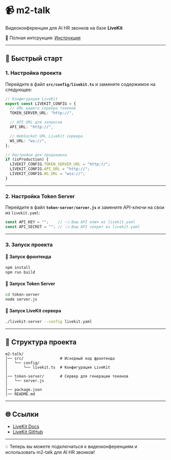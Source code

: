 # 📹 m2-talk  

Видеоконференции для AI HR звонков на базе **LiveKit**  

🔗 Полная интсрукция: [Инструкция](https://github.com/M2-SYNDICATE/back-m2-moder-panel/blob/unstable/README.md)

---

## 🚀 Быстрый старт

### 1. Настройка проекта

Перейдите в файл **`src/config/livekit.ts`** и замените содержимое на следующее:

```ts
// Конфигурация LiveKit
export const LIVEKIT_CONFIG = {
  // URL вашего сервера токенов
  TOKEN_SERVER_URL: "http://",

  // API URL для запросов
  API_URL: "http://",

  // WebSocket URL LiveKit сервера
  WS_URL: "ws://",
};

// Настройки для продакшена
if (isProduction) {
  LIVEKIT_CONFIG.TOKEN_SERVER_URL = "http://";
  LIVEKIT_CONFIG.API_URL = "http://";
  LIVEKIT_CONFIG.WS_URL = "wss://";
}
```

---

### 2. Настройка Token Server

Перейдите в файл **`token-server/server.js`** и замените API-ключи на свои из `livekit.yaml`:

```js
const API_KEY = "";    // 👈 Ваш API ключ из livekit.yaml
const API_SECRET = ""; // 👈 Ваш API секрет из livekit.yaml
```

---

### 3. Запуск проекта

#### 🔹 Запуск фронтенда
```bash
npm install
npm run build
```

#### 🔹 Запуск Token Server
```bash
cd token-server
node server.js
```

#### 🔹 Запуск LiveKit сервера
```bash
./livekit-server --config livekit.yaml
```

---

## 📂 Структура проекта
```
m2-talk/
│── src/                # Исходный код фронтенда
│   └── config/
│       └── livekit.ts  # Конфигурация LiveKit
│
│── token-server/       # Сервер для генерации токенов
│   └── server.js
│
│── package.json
│── README.md
```

---

## 🌐 Ссылки

- [LiveKit Docs](https://docs.livekit.io/)
- [LiveKit GitHub](https://github.com/livekit)

---

💡 Теперь вы можете подключаться к видеоконференциям и использовать m2-talk для AI HR звонков!
